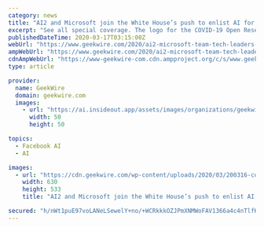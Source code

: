 ```yaml
---
category: news
title: "AI2 and Microsoft join the White House’s push to enlist AI for the war on coronavirus"
excerpt: "See all special coverage. The logo for the COVID-19 Open Research Dataset, or CORD-19, is a stylized coronavirus. (CORD-19 Graphic) A consortium of tech leaders — including Seattle’s Allen Institute for Artificial Intelligence, Microsoft and Facebook CEO Mark Zuckerberg’s charity — today unveiled an AI-enabled database that’s meant to ..."
publishedDateTime: 2020-03-17T03:15:00Z
webUrl: "https://www.geekwire.com/2020/ai2-microsoft-team-tech-leaders-use-ai-war-coronavirus/"
ampWebUrl: "https://www.geekwire.com/2020/ai2-microsoft-team-tech-leaders-use-ai-war-coronavirus/amp/"
cdnAmpWebUrl: "https://www-geekwire-com.cdn.ampproject.org/c/s/www.geekwire.com/2020/ai2-microsoft-team-tech-leaders-use-ai-war-coronavirus/amp/"
type: article

provider:
  name: GeekWire
  domain: geekwire.com
  images:
    - url: "https://ai.insideout.app/assets/images/organizations/geekwire.com-50x50.jpg"
      width: 50
      height: 50

topics:
  - Facebook AI
  - AI

images:
  - url: "https://cdn.geekwire.com/wp-content/uploads/2020/03/200316-cord19-630x533.png"
    width: 630
    height: 533
    title: "AI2 and Microsoft join the White House’s push to enlist AI for the war on coronavirus"

secured: "h/nWt1puE97voLANeLSewelY+no/+WCRkkkOZJPmXNMWoFAV1366a4c4nTlfKOMeGLUinZ3QdiB2r39sK52lrpkoBPls3ExkUoDxrnEgJA5RhkzYwF/A3/W4iUaLHYO+om1ZGasmOxG4cPrWSdmdiAmD48xiC94gFDIfeDyu3Wu6stZLvZEtyYQHAal534OdHhj7obqfarAcJN6gzpQ5ISE4ap9P6YAta7vt06LbS3EIPIP9zj/aPL/3f8KaYChLsYcRTyHcujW/7tLzwRxGp9XRxV4Tg0Y0mLlrzMfi07THvp+c2xdrn91BslOLNHjG;kGER3PYyDNhSXTHB8Aa7Gw=="
---
```


